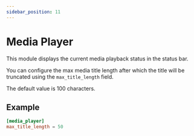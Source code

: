 ```yaml
---
sidebar_position: 11
---
```


# Media Player

This module displays the current media playback status in the status bar.

You can configure the max media title length after which the title will be truncated
using the `max_title_length` field.

The default value is 100 characters.

## Example

```toml
[media_player]
max_title_length = 50
```
